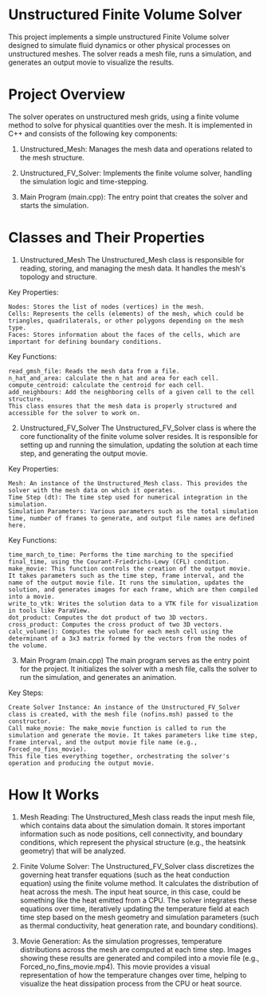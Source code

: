 
# Unstructured Finite Volume Solver

This project implements a simple unstructured Finite Volume solver designed to simulate fluid dynamics or other physical processes on unstructured meshes. The solver reads a mesh file, runs a simulation, and generates an output movie to visualize the results.

# Project Overview

The solver operates on unstructured mesh grids, using a finite volume method to solve for physical quantities over the mesh. It is implemented in C++ and consists of the following key components:

1. Unstructured_Mesh: Manages the mesh data and operations related to the mesh structure.
   
2. Unstructured_FV_Solver: Implements the finite volume solver, handling the simulation logic and time-stepping.
   
3. Main Program (main.cpp): The entry point that creates the solver and starts the simulation.

# Classes and Their Properties

1. Unstructured_Mesh
The Unstructured_Mesh class is responsible for reading, storing, and managing the mesh data. It handles the mesh's topology and structure.

Key Properties:

	Nodes: Stores the list of nodes (vertices) in the mesh.
	Cells: Represents the cells (elements) of the mesh, which could be triangles, quadrilaterals, or other polygons depending on the mesh type.
	Faces: Stores information about the faces of the cells, which are important for defining boundary conditions.

Key Functions:

	read_gmsh_file: Reads the mesh data from a file.
	n_hat_and_area: calculate the n_hat and area for each cell.
	compute_centroid: calculate the centroid for each cell.
	add_neighbours: Add the neighboring cells of a given cell to the cell structure.
	This class ensures that the mesh data is properly structured and accessible for the solver to work on.

2. Unstructured_FV_Solver
The Unstructured_FV_Solver class is where the core functionality of the finite volume solver resides. It is responsible for setting up and running the simulation, updating the solution at each time step, and generating the output movie.

Key Properties:

	Mesh: An instance of the Unstructured_Mesh class. This provides the solver with the mesh data on which it operates.
	Time Step (dt): The time step used for numerical integration in the simulation.
	Simulation Parameters: Various parameters such as the total simulation time, number of frames to generate, and output file names are defined here.

Key Functions:

	time_march_to_time: Performs the time marching to the specified final_time, using the Courant-Friedrichs-Lewy (CFL) condition.
	make_movie: This function controls the creation of the output movie. It takes parameters such as the time step, frame interval, and the name of the output movie file. It runs the simulation, updates the solution, and generates images for each frame, which are then compiled into a movie.
	write_to_vtk: Writes the solution data to a VTK file for visualization in tools like ParaView.
	dot_product: Computes the dot product of two 3D vectors.
	cross_product: Computes the cross product of two 3D vectors.
	calc_volume(): Computes the volume for each mesh cell using the determinant of a 3x3 matrix formed by the vectors from the nodes of the volume.

3. Main Program (main.cpp)
The main program serves as the entry point for the project. It initializes the solver with a mesh file, calls the solver to run the simulation, and generates an animation.

Key Steps:

	Create Solver Instance: An instance of the Unstructured_FV_Solver class is created, with the mesh file (nofins.msh) passed to the constructor.
	Call make_movie: The make_movie function is called to run the simulation and generate the movie. It takes parameters like time step, frame interval, and the output movie file name (e.g., Forced_no_fins_movie).
	This file ties everything together, orchestrating the solver's operation and producing the output movie.


# How It Works

1. Mesh Reading: The Unstructured_Mesh class reads the input mesh file, which contains data about the simulation domain. It stores important information such as node positions, cell connectivity, and boundary conditions, which represent the physical structure (e.g., the heatsink geometry) that will be analyzed.

2. Finite Volume Solver: The Unstructured_FV_Solver class discretizes the governing heat transfer equations (such as the heat conduction equation) using the finite volume method. It calculates the distribution of heat across the mesh. The input heat source, in this case, could be something like the heat emitted from a CPU. The solver integrates these equations over time, iteratively updating the temperature field at each time step based on the mesh geometry and simulation parameters (such as thermal conductivity, heat generation rate, and boundary conditions).

3. Movie Generation: As the simulation progresses, temperature distributions across the mesh are computed at each time step. Images showing these results are generated and compiled into a movie file (e.g., Forced_no_fins_movie.mp4). This movie provides a visual representation of how the temperature changes over time, helping to visualize the heat dissipation process from the CPU or heat source.
